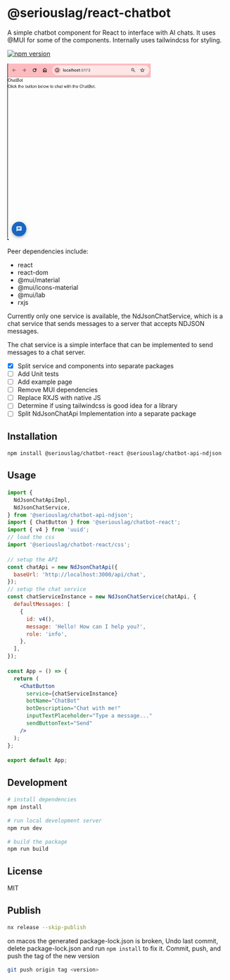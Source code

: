 # @seriouslag/react-chatbot

A simple chatbot component for React to interface with AI chats.
It uses @MUI for some of the components.
Internally uses tailwindcss for styling.

[![npm version](https://badge.fury.io/js/%40seriouslag%2Fchatbot-react.svg)](https://badge.fury.io/js/%40seriouslag%2Fchatbot-react)

![Demo](https://github.com/seriouslag/ui-chatbot-monorepo/blob/main/images/demo.gif?raw=true)

Peer dependencies include:

- react
- react-dom
- @mui/material
- @mui/icons-material
- @mui/lab
- rxjs

Currently only one service is available, the NdJsonChatService, which is a chat service that sends messages to a server that accepts NDJSON messages.

The chat service is a simple interface that can be implemented to send messages to a chat server.

- [x] Split service and components into separate packages
- [ ] Add Unit tests
- [ ] Add example page
- [ ] Remove MUI dependencies
- [ ] Replace RXJS with native JS
- [ ] Determine if using tailwindcss is good idea for a library
- [ ] Split NdJsonChatApi Implementation into a separate package

## Installation

```bash
npm install @seriouslag/chatbot-react @seriouslag/chatbot-api-ndjson
```

## Usage

```jsx
import {
  NdJsonChatApiImpl,
  NdJsonChatService,
} from '@seriouslag/chatbot-api-ndjson';
import { ChatButton } from '@seriouslag/chatbot-react';
import { v4 } from 'uuid';
// load the css
import '@seriouslag/chatbot-react/css';

// setup the API
const chatApi = new NdJsonChatApi({
  baseUrl: 'http://localhost:3000/api/chat',
});
// setup the chat service
const chatServiceInstance = new NdJsonChatService(chatApi, {
  defaultMessages: [
    {
      id: v4(),
      message: 'Hello! How can I help you?',
      role: 'info',
    },
  ],
});

const App = () => {
  return (
    <ChatButton
      service={chatServiceInstance}
      botName="ChatBot"
      botDescription="Chat with me!"
      inputTextPlaceholder="Type a message..."
      sendButtonText="Send"
    />
  );
};

export default App;
```

## Development

```bash
# install dependencies
npm install
```

```bash
# run local development server
npm run dev
```

```bash
# build the package
npm run build
```

## License

MIT

## Publish

```bash
nx release --skip-publish
```

on macos the generated package-lock.json is broken,
Undo last commit, delete package-lock.json and run `npm install` to fix it.
Commit, push, and push the tag of the new version

```bash
git push origin tag <version>
```
